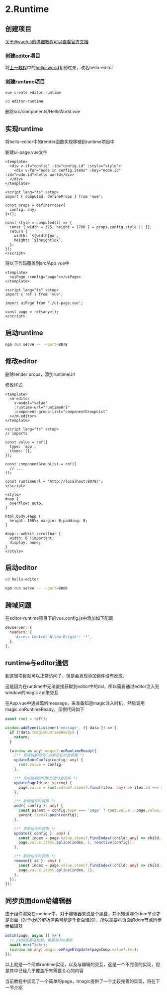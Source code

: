 # 2.Runtime

## 创建项目

[关于@vue/cli的详细教程可以查看官方文档](https://cli.vuejs.org/zh/guide/installation.html)

### 创建editor项目

将[上一教程](./hello-world.md)中的[hello-world](https://github.com/jia000/tmagic-tutorial/tree/master/course1/hello-world)复制过来，改名hello-editor


### 创建runtime项目

```bash
vue create editor-runtime

cd editor-runtime
```

删除src/components/HelloWorld.vue

## 实现runtime

将hello-editor中的render函数实现移植到runtime项目中

新建ui-page.vue文件

```vue
<template>
  <div v-if="config" :id="config.id" :style="style">
    <div v-for="node in config.items" :key="node.id" :id="node.id">hello world</div>
  </div>
</template>

<script lang="ts" setup>
import { computed, defineProps } from 'vue';

const props = defineProps<{
  config: any;
}>();

const style = computed(() => {
  const { width = 375, height = 1700 } = props.config.style || {};
  return {
    width: `${width}px`,
    height: `${height}px`,
  };
});
</script>
```

将以下代码覆盖到src/App.vue中

```vue
<template>
  <uiPage :config="page"></uiPage>
</template>

<script lang="ts" setup>
import { ref } from 'vue';

import uiPage from './ui-page.vue';

const page = ref<any>();
</script>
```

## 启动runtime

```bash
npm run serve -- --port=8078
```

## 修改editor

删除render props，添加runtimeUrl

修改样式

```vue
<template>
  <m-editor
    v-model="value"
    :runtime-url="runtimeUrl"
    :component-group-list="componentGroupList"
  ></m-editor>
</template>

<script lang="ts" setup>
// imports

const value = ref({
  type: 'app',
  items: [],
});

const componentGroupList = ref([
  // ...
]);

const runtimeUrl = 'http://localhost:8078/';
</script>

<style>
#app {
  overflow: auto;
}

html,body,#app {
  height: 100%; margin: 0;padding: 0;
}

#app::-webkit-scrollbar {
  width: 0 !important;
  display: none;
}
</style>
```

## 启动editor

```bash
cd hello-editor

npm run serve -- --port=8080
```

## 跨域问题

在editor-runtime项目下的vue.config.js中添加如下配置

```javascript
devServer: {
  headers: {
    'Access-Control-Allow-Origin': '*',
  },
},
```

## runtime与editor通信

到这里项目就可以正常访问了，但是会发现添加组件没有反应。

这是因为在runtime中无法直接获取到editor中的dsl，所以需要通过editor注入到window的magic api来交互

在App.vue中通过监听message，来准备知道magic注入时机，然后调用magic.onRuntimeReady，示例代码如下

```ts
const root = ref();

window.addEventListener('message', ({ data }) => {
  if (!data.tmagicRuntimeReady) {
    return;
  }

  (window as any).magic?.onRuntimeReady({
    /** 当编辑器的dsl对象变化时会调用 */
    updateRootConfig(config: any) {
      root.value = config;
    },

    /** 当编辑器的切换页面时会调用 */
    updatePageId(id: string) {
      page.value = root.value?.items?.find((item: any) => item.id === id);
    },

    /** 新增组件时调用 */
    add({ config }: any) {
      const parent = config.type === 'page' ? root.value : page.value;
      parent.items?.push(config);
    },

    /** 更新组件时调用 */
    update({ config }: any) {
      const index = page.value.items?.findIndex((child: any) => child.id === config.id);
      page.value.items.splice(index, 1, reactive(config));
    },

    /** 删除组件时调用 */
    remove({ id }: any) {
      const index = page.value.items?.findIndex((child: any) => child.id === id);
      page.value.items.splice(index, 1);
    },
  });
});

```

## 同步页面dom给编辑器

由于组件渲染在runtime中，对于编辑器来说是个黑盒，并不知道哪个dom节点才是页面（对于dsl的解析渲染可能是千奇百怪的），所以需要将页面的dom节点同步给编辑器

```ts
watch(page, async () => {
  // page配置变化后，需要等dom更新
  await nextTick();
  (window as any).magic.onPageElUpdate(pageComp.value?.$el);
});
```

以上就是一个简单runtime实现，以及与编辑的交互，这是一个不完善的实现，但是其中已经几乎覆盖所有需要关心的内容

当前教程中实现了一个简单的page，tmagic提供了一个比较完善的实现，将在下一节介绍

